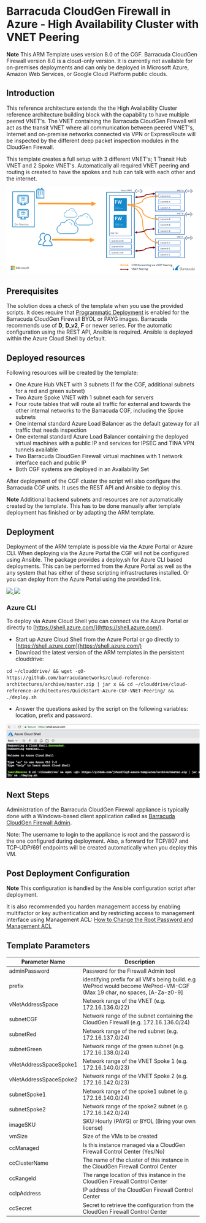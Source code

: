 # Barracuda CloudGen Firewall in Azure - High Availability Cluster with VNET Peering

**Note** This ARM Template uses version 8.0 of the CGF. Barracuda CloudGen Firewall version 8.0 is a cloud-only version. It is currently not available for on-premises deployments and can only be deployed in Microsoft Azure, Amazon Web Services, or Google Cloud Platform public clouds.

## Introduction

This reference architecture extends the the High Availability Cluster reference architecture building block with the capability to have multiple peered VNET's. The VNET containing the Barracuda CloudGen Firewall will act as the transit VNET where all communication between peered VNET's, Internet and on-premise networks connected via VPN or ExpressRoute will be inspected by the different deep packet inspection modules in the CloudGen Firewall.

This template creates a full setup with 3 different VNET's; 1 Transit Hub VNET and 2 Spoke VNET's. Automatically all required VNET peering and routing is created to have the spokes and hub can talk with each other and the internet.

![Network diagram](images/cgf-transit-vnet.png)

## Prerequisites

The solution does a check of the template when you use the provided scripts. It does require that [Programmatic Deployment](https://azure.microsoft.com/en-us/blog/working-with-marketplace-images-on-azure-resource-manager/) is enabled for the Barracuda CloudGen Firewall BYOL or PAYG images. Barracuda recommends use of **D**, **D_v2**, **F** or newer series. For the automatic configuration using the REST API, Ansible is required. Ansible is deployed within the Azure Cloud Shell by default.

## Deployed resources

Following resources will be created by the template:
- One Azure Hub VNET with 3 subnets (1 for the CGF, additional subnets for a red and green subnet)
- Two Azure Spoke VNET with 1 subnet each for servers
- Four route tables that will route all traffic for external and towards the other internal networks to the Barracuda CGF, including the Spoke subnets
- One internal standard Azure Load Balancer as the default gateway for all traffic that needs inspection
- One external standard Azure Load Balancer containing the deployed virtual machines with a public IP and services for IPSEC and TINA VPN tunnels available
- Two Barracuda CloudGen Firewall virtual machines with 1 network interface each and public IP
- Both CGF systems are deployed in an Availability Set

After deployment of the CGF cluster the script will also configure the Barracuda CGF units. It uses the REST API and Ansible to deploy this.  

**Note** Additional backend subnets and resources are *not* automatically created by the template. This has to be done manually after template deployment has finished or by adapting the ARM template.

## Deployment

Deployment of the ARM template is possible via the Azure Portal or Azure CLI. When deploying via the Azure Portal the CGF will not be configured using Ansible.
The package provides a deploy.sh for Azure CLI based deployments. This can be performed from the Azure Portal as well as the any system that has either of these scripting infrastructures installed. Or you can deploy from the Azure Portal using the provided link.

<a href="https://portal.azure.com/#create/Microsoft.Template/uri/https%3A%2F%2Fraw.githubusercontent.com%2Fbarracudanetworks%2Fcloud-reference-architectures%2Fmaster%2FQuickstart-Azure-CGF-VNET-Peering%2Fazuredeploy.json" target="_blank">
    <img src="http://azuredeploy.net/deploybutton.png"/>
</a>
<a href="http://armviz.io/#/?load=https%3A%2F%2Fraw.githubusercontent.com%2Fbarracudanetworks%2Fcloud-reference-architectures%2Fmaster%2FQuickstart-Azure-CGF-VNET-Peering%2Fazuredeploy.json" target="_blank">
    <img src="http://armviz.io/visualizebutton.png"/>
</a>

### Azure CLI

To deploy via Azure Cloud Shell you can connect via the Azure Portal or directly to [https://shell.azure.com/](https://shell.azure.com/). 

- Start up Azure Cloud Shell from the Azure Portal or go directly to [https://shell.azure.com](https://shell.azure.com/)
- Download the latest version of the ARM templates in the persistent clouddrive:

`cd ~/clouddrive/ && wget -qO- https://github.com/barracudanetworks/cloud-reference-architectures/archive/master.zip | jar x && cd ~/clouddrive/cloud-reference-architectures/Quickstart-Azure-CGF-VNET-Peering/ && ./deploy.sh`

- Answer the questions asked by the script on the following variables: location, prefix and password.

![Azure Cloud Shell Bash Edition](images/azurecloudshell1.png)

## Next Steps

Administration of the Barracuda CloudGen Firewall appliance is typically done with a Windows-based client application called as [Barracuda CloudGen Firewall Admin](https://dlportal.barracudanetworks.com/#/search).

Note: The username to login to the appliance is root and the password is the one configured during deployment. Also, a forward for TCP/807 and TCP-UDP/691 endpoints will be created automatically when you deploy this VM.

## Post Deployment Configuration

**Note** This configuration is handled by the Ansible configuration script after deployment.

It is also recommended you harden management access by enabling multifactor or key authentication and by restricting access to management interface using Management ACL: [How to Change the Root Password and Management ACL](https://campus.barracuda.com/product/cloudgenfirewall/doc/53248329/how-to-change-the-root-password-and-management-acl)

## Template Parameters
| Parameter Name | Description
|---|---
adminPassword | Password for the Firewall Admin tool
prefix | identifying prefix for all VM's being build. e.g WeProd would become WeProd-VM-CGF (Max 19 char, no spaces, [A-Za-z0-9]
vNetAddressSpace | Network range of the VNET (e.g. 172.16.136.0/22)
subnetCGF | Network range of the subnet containing the CloudGen Firewall (e.g. 172.16.136.0/24)
subnetRed | Network range of the red subnet (e.g. 172.16.137.0/24)
subnetGreen | Network range of the green subnet (e.g. 172.16.138.0/24)
vNetAddressSpaceSpoke1 | Network range of the VNET Spoke 1 (e.g. 172.16.140.0/23)
vNetAddressSpaceSpoke2 | Network range of the VNET Spoke 2 (e.g. 172.16.142.0/23)
subnetSpoke1 | Network range of the spoke1 subnet (e.g. 172.16.140.0/24)
subnetSpoke2 | Network range of the spoke2 subnet (e.g. 172.16.142.0/24)
imageSKU | SKU Hourly (PAYG) or BYOL (Bring your own license)
vmSize | Size of the VMs to be created
ccManaged | Is this instance managed via a CloudGen Firewall Control Center (Yes/No)
ccClusterName | The name of the cluster of this instance in the CloudGen Firewall Control Center
ccRangeId | The range location of this instance in the CloudGen Firewall Control Center
ccIpAddress | IP address of the CloudGen Firewall Control Center
ccSecret | Secret to retrieve the configuration from the CloudGen Firewall Control Center